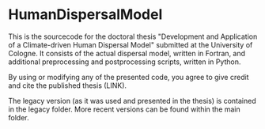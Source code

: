 # HumanDispersalModel
This is the sourcecode for the doctoral thesis "Development and Application of a Climate-driven Human Dispersal Model" submitted at the University of Cologne.
It consists of the actual dispersal model, written in Fortran, and additional preprocessing and postprocessing scripts, written in Python.

By using or modifying any of the presented code, you agree to give credit and cite the published thesis (LINK).

The legacy version (as it was used and presented in the thesis) is contained in the legacy folder. More recent versions can be found within the main folder.
